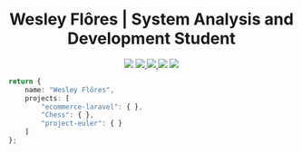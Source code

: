 <h1 align="center">Wesley Flôres | System Analysis and Development Student </h1>

<p align="center">
    <img src="https://img.shields.io/badge/wesleyfloresterres@gmail.com-orange?logo=Gmail&style=flat"/>
    <a href="https://www.linkedin.com/in/wesleyfloresterres/">
        <img src="https://img.shields.io/badge/wesley--flores-orange?logo=Linkedin&style=flat"/>
    </a>
    <a href="https://api.whatsapp.com/send?1=pt_BR&phone=5551996201475">
        <img src="https://img.shields.io/badge/Wesley%20Fl%C3%B4res-green?logo=Whatsapp&style=flat" />
    </a>
    <img src="https://img.shields.io/github/followers/MagicalStrangeQuark?style=social"/>
    <img src="https://img.shields.io/github/license/MagicalStrangeQuark/MagicalStrangeQuark"/>
</p>

```typescript
return {
    name: "Wesley Flôres",
    projects: [
        "ecommerce-laravel": { },
        "Chess": { },
        "project-euler": { }
    ]
};

```